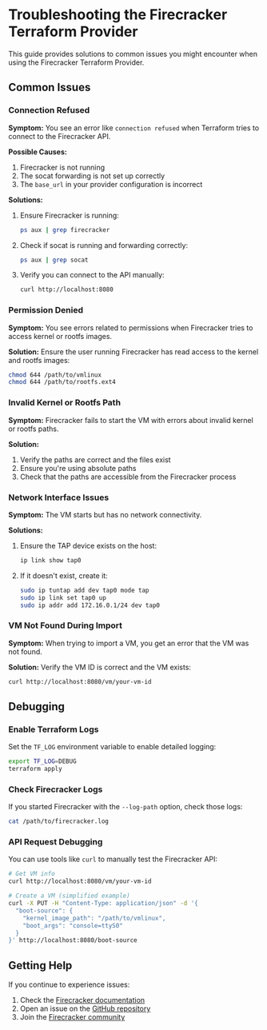 # Troubleshooting the Firecracker Terraform Provider

This guide provides solutions to common issues you might encounter when using the Firecracker Terraform Provider.

## Common Issues

### Connection Refused

**Symptom:** You see an error like `connection refused` when Terraform tries to connect to the Firecracker API.

**Possible Causes:**
1. Firecracker is not running
2. The socat forwarding is not set up correctly
3. The `base_url` in your provider configuration is incorrect

**Solutions:**
1. Ensure Firecracker is running:
   ```bash
   ps aux | grep firecracker
   ```
2. Check if socat is running and forwarding correctly:
   ```bash
   ps aux | grep socat
   ```
3. Verify you can connect to the API manually:
   ```bash
   curl http://localhost:8080
   ```

### Permission Denied

**Symptom:** You see errors related to permissions when Firecracker tries to access kernel or rootfs images.

**Solution:**
Ensure the user running Firecracker has read access to the kernel and rootfs images:
```bash
chmod 644 /path/to/vmlinux
chmod 644 /path/to/rootfs.ext4
```

### Invalid Kernel or Rootfs Path

**Symptom:** Firecracker fails to start the VM with errors about invalid kernel or rootfs paths.

**Solution:**
1. Verify the paths are correct and the files exist
2. Ensure you're using absolute paths
3. Check that the paths are accessible from the Firecracker process

### Network Interface Issues

**Symptom:** The VM starts but has no network connectivity.

**Solutions:**
1. Ensure the TAP device exists on the host:
   ```bash
   ip link show tap0
   ```
2. If it doesn't exist, create it:
   ```bash
   sudo ip tuntap add dev tap0 mode tap
   sudo ip link set tap0 up
   sudo ip addr add 172.16.0.1/24 dev tap0
   ```

### VM Not Found During Import

**Symptom:** When trying to import a VM, you get an error that the VM was not found.

**Solution:**
Verify the VM ID is correct and the VM exists:
```bash
curl http://localhost:8080/vm/your-vm-id
```

## Debugging

### Enable Terraform Logs

Set the `TF_LOG` environment variable to enable detailed logging:

```bash
export TF_LOG=DEBUG
terraform apply
```

### Check Firecracker Logs

If you started Firecracker with the `--log-path` option, check those logs:

```bash
cat /path/to/firecracker.log
```

### API Request Debugging

You can use tools like `curl` to manually test the Firecracker API:

```bash
# Get VM info
curl http://localhost:8080/vm/your-vm-id

# Create a VM (simplified example)
curl -X PUT -H "Content-Type: application/json" -d '{
  "boot-source": {
    "kernel_image_path": "/path/to/vmlinux",
    "boot_args": "console=ttyS0"
  }
}' http://localhost:8080/boot-source
```

## Getting Help

If you continue to experience issues:

1. Check the [Firecracker documentation](https://github.com/firecracker-microvm/firecracker/tree/main/docs)
2. Open an issue on the [GitHub repository](https://github.com/avkcode/terraform-provider-firecracker/issues)
3. Join the [Firecracker community](https://github.com/firecracker-microvm/firecracker#community)
